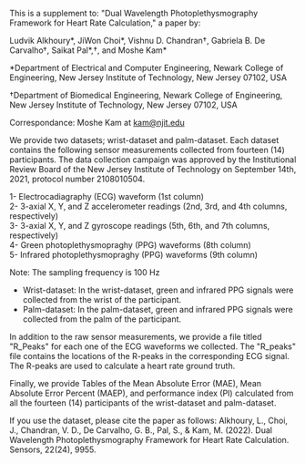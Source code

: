 This is a supplement to:
"Dual Wavelength Photoplethysmography Framework for Heart Rate Calculation," a paper by:

Ludvik Alkhoury*, JiWon Choi*, Vishnu D. Chandran†, Gabriela B. De Carvalho†, Saikat Pal*,†, and Moshe Kam*

*Department of Electrical and Computer Engineering,
Newark College of Engineering,
New Jersey Institute of Technology, New Jersey 07102, USA

†Department of Biomedical Engineering,
Newark College of Engineering,
New Jersey Institute of Technology, New Jersey 07102, USA

Correspondance: Moshe Kam at kam@njit.edu

We provide two datasets; wrist-dataset and palm-dataset. Each dataset contains the following sensor measurements collected from fourteen (14) participants. The data collection campaign was approved by the Institutional Review Board of the New Jersey Institute of Technology on September 14th, 2021, protocol number 2108010504.

1- Electrocadiagraphy (ECG) waveform (1st column)     
2- 3-axial X, Y, and Z accelerometer readings (2nd, 3rd, and 4th columns, respectively)   
3- 3-axial X, Y, and Z gyroscope readings (5th, 6th, and 7th columns, respectively)   
4- Green photoplethysmopraghy (PPG) waveforms (8th column)   
5- Infrared photoplethysmopraghy (PPG) waveforms (9th column)  

Note: The sampling frequency is 100 Hz

* Wrist-dataset: In the wrist-dataset, green and infrared PPG signals were collected from the wrist of the participant. 
* Palm-dataset: In the palm-dataset, green and infrared PPG signals were collected from the palm of the participant. 

In addition to the raw sensor measurements, we provide a file titled "R_Peaks" for each one of the ECG waveforms we collected. The "R_peaks" file contains the locations of the R-peaks in the corresponding ECG signal. The R-peaks are used to calculate a heart rate ground truth. 

Finally, we provide Tables of the Mean Absolute Error (MAE), Mean Absolute Error Percent (MAEP), and performance index (PI) calculated from all the fourteen (14) participants of the wrist-dataset and palm-dataset. 

If you use the dataset, please cite the paper as follows: Alkhoury, L., Choi, J., Chandran, V. D., De Carvalho, G. B., Pal, S., & Kam, M. (2022). Dual Wavelength Photoplethysmography Framework for Heart Rate Calculation. Sensors, 22(24), 9955.
